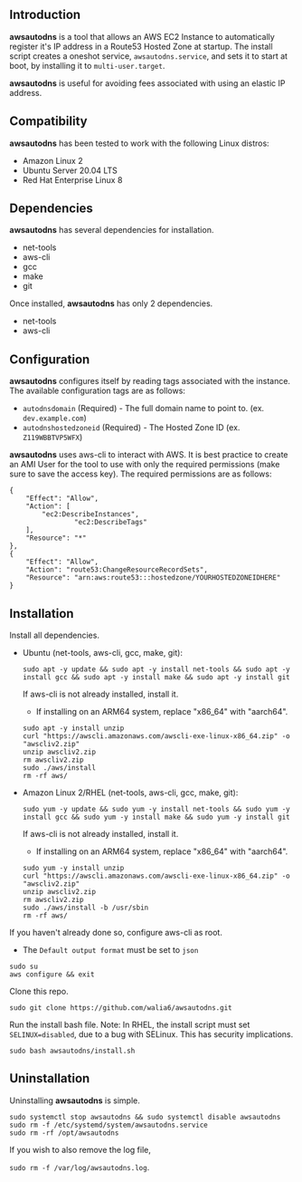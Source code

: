 

## Introduction
**awsautodns** is a tool that allows an AWS EC2 Instance to automatically register it's IP address in a Route53 Hosted Zone at startup. The install script creates a oneshot service, `awsautodns.service`, and sets it to start at boot, by installing it to `multi-user.target`.

**awsautodns** is useful for avoiding fees associated with using an elastic IP address.
## Compatibility
**awsautodns** has been tested to work with the following Linux distros:
- Amazon Linux 2
- Ubuntu Server 20.04 LTS
- Red Hat Enterprise Linux 8
## Dependencies
**awsautodns** has several dependencies for installation.
- net-tools
- aws-cli
- gcc
- make
- git

Once installed, **awsautodns** has only 2 dependencies.
- net-tools
- aws-cli
## Configuration
**awsautodns** configures itself by reading tags associated with the instance. The available configuration tags are as follows:
- `autodnsdomain` (Required) - The full domain name to point to. (ex. `dev.example.com`)
- `autodnshostedzoneid` (Required) - The Hosted Zone ID (ex. `Z119WBBTVP5WFX`)

**awsautodns** uses aws-cli to interact with AWS.
It is best practice to create an AMI User for the tool to use with only the required permissions (make sure to save the access key). The required permissions are as follows:
```
{
	"Effect": "Allow",
	"Action": [
		"ec2:DescribeInstances",
                "ec2:DescribeTags"
	],
	"Resource": "*"
},
{
	"Effect": "Allow",
	"Action": "route53:ChangeResourceRecordSets",
	"Resource": "arn:aws:route53:::hostedzone/YOURHOSTEDZONEIDHERE"
}
```
## Installation
Install all dependencies.
- Ubuntu (net-tools, aws-cli, gcc, make, git): 

	`sudo apt -y update && sudo apt -y install net-tools && sudo apt -y install gcc && sudo apt -y install make && sudo apt -y install git`
	
	If aws-cli is not already installed, install it.
	- If installing on an ARM64 system, replace "x86_64" with "aarch64".
	```
	sudo apt -y install unzip
	curl "https://awscli.amazonaws.com/awscli-exe-linux-x86_64.zip" -o "awscliv2.zip"
	unzip awscliv2.zip
	rm awscliv2.zip
	sudo ./aws/install
	rm -rf aws/
	```

- Amazon Linux 2/RHEL (net-tools, aws-cli, gcc, make, git):

	`sudo yum -y update && sudo yum -y install net-tools && sudo yum -y install gcc && sudo yum -y install make && sudo yum -y install git`
	
	If aws-cli is not already installed, install it.
	- If installing on an ARM64 system, replace "x86_64" with "aarch64".
	```
	sudo yum -y install unzip
	curl "https://awscli.amazonaws.com/awscli-exe-linux-x86_64.zip" -o "awscliv2.zip"
	unzip awscliv2.zip
	rm awscliv2.zip
	sudo ./aws/install -b /usr/sbin
	rm -rf aws/
	```
If you haven't already done so, configure aws-cli as root.
- The `Default output format` must be set to `json`
```
sudo su
aws configure && exit
```

Clone this repo.

`sudo git clone https://github.com/walia6/awsautodns.git`

Run the install bash file.
Note: In RHEL, the install script must set `SELINUX=disabled`, due to a bug with SELinux. This has security implications.

`sudo bash awsautodns/install.sh`
## Uninstallation
Uninstalling **awsautodns** is simple.
```
sudo systemctl stop awsautodns && sudo systemctl disable awsautodns
sudo rm -f /etc/systemd/system/awsautodns.service
sudo rm -rf /opt/awsautodns
```
If you wish to also remove the log file,

`sudo rm -f /var/log/awsautodns.log`.
